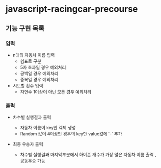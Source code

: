 # javascript-racingcar-precourse
## 기능 구현 목록
### 입력
- n대의 자동차 이름 입력
  - 쉼표로 구분
  - 5자 초과일 경우 예외처리
  - 공백일 경우 예외처리
  - 중복일 경우 예외처리 
- 시도할 횟수 입력
  - 자연수 1이상이 아닌 모든 경우 예외처리
   

### 출력
- 차수별 실행결과 출력
  - 자동차 이름이 key인 객체 생성
  - Random 값이 4이상인 경우의 key만 value값에 '-' 추가

- 최종 우승자 출력
  - 차수별 실행결과 마지막부분에서 하이픈 개수가 가장 많은 자동차 이름 출력 , 공동우승 가능
   
  
